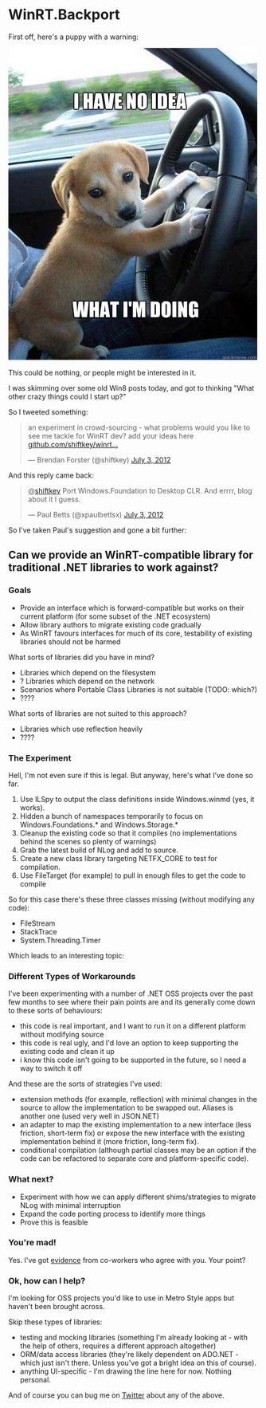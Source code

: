 WinRT.Backport
=======================

First off, here's a puppy with a warning:

![](https://github.com/shiftkey/winrt-backport-hilarity/raw/master/intro.jpg)

This could be nothing, or people might be interested in it.

I was skimming over some old Win8 posts today, and got to thinking "What other crazy things could I start up?"

So I tweeted something:

<blockquote class="twitter-tweet"><p>an experiment in crowd-sourcing - what problems would you like to see me tackle for WinRT dev? add your ideas here <a href="https://t.co/d0kwKJbf" title="https://github.com/shiftkey/winrt-blogsamples/blob/master/README.md">github.com/shiftkey/winrt…</a></p>&mdash; Brendan Forster (@shiftkey) <a href="https://twitter.com/shiftkey/status/220014393159712772" data-datetime="2012-07-03T04:41:33+00:00">July 3, 2012</a></blockquote>

And this reply came back:

<blockquote class="twitter-tweet" data-in-reply-to="220014393159712772"><p>@<a href="https://twitter.com/shiftkey">shiftkey</a> Port Windows.Foundation to Desktop CLR. And errrr, blog about it I guess.</p>&mdash; Paul Betts (@xpaulbettsx) <a href="https://twitter.com/xpaulbettsx/status/220025531087855616" data-datetime="2012-07-03T05:25:49+00:00">July 3, 2012</a></blockquote>
<script src="//platform.twitter.com/widgets.js" charset="utf-8"></script>

So I've taken Paul's suggestion and gone a bit further:

## Can we provide an WinRT-compatible library  for traditional .NET libraries to work against?

### Goals

 - Provide an interface which is forward-compatible but works on their current platform (for some subset of the .NET ecosystem) 
 - Allow library authors to migrate existing code gradually
 - As WinRT favours interfaces for much of its core, testability of existing libraries should not be harmed
 
What sorts of libraries did you have in mind?

 - Libraries which depend on the filesystem
 - ? Libraries which depend on the network
 - Scenarios where Portable Class Libraries is not suitable (TODO: which?)
 - ????

What sorts of libraries are not suited to this approach?

 - Libraries which use reflection heavily
 - ????

### The Experiment

Hell, I'm not even sure if this is legal. But anyway, here's what I've done so far.

 1. Use ILSpy to output the class definitions inside Windows.winmd (yes, it works).
 2. Hidden a bunch of namespaces temporarily to focus on Windows.Foundations.* and Windows.Storage.*
 3. Cleanup the existing code so that it compiles (no implementations behind the scenes so plenty of warnings)
 4. Grab the latest build of NLog and add to source.
 5. Create a new class library targeting NETFX_CORE to test for compilation.
 6. Use FileTarget (for example) to pull in enough files to get the code to compile

So for this case there's these three classes missing (without modifying any code):

 - FileStream
 - StackTrace
 - System.Threading.Timer

Which leads to an interesting topic:

### Different Types of Workarounds

I've been experimenting with a number of .NET OSS projects over the past few months to see where their pain points are and its generally come down to these sorts of behaviours:

 - this code is real important, and I want to run it on a different platform without modifying source
 - this code is real ugly, and I'd love an option to keep supporting the existing code and clean it up
 - i know this code isn't going to be supported in the future, so I need a way to switch it off

And these are the sorts of strategies I've used:

 - extension methods (for example, reflection) with minimal changes in the source to allow the implementation to be swapped out. Aliases is another one (used very well in JSON.NET)
 - an adapter to map the existing implementation to a new interface (less friction, short-term fix) or expose the new interface with the existing implementation behind it (more friction, long-term fix).
 - conditional compilation (although partial classes may be an option if the code can be refactored to separate core and platform-specific code).

### What next?

 - Experiment with how we can apply different shims/strategies to migrate NLog with minimal interruption
 - Expand the code porting process to identify more things
 - Prove this is feasible

### You're mad!

Yes. I've got [evidence](https://github.com/shiftkey/cloaked-hipster/pull/1/files) from co-workers who agree with you. Your point?

### Ok, how can I help?

I'm looking for OSS projects you'd like to use in Metro Style apps but haven't been brought across.

Skip these types of libraries:

 - testing and mocking libraries (something I'm already looking at - with the help of others, requires a different approach altogether)
 - ORM/data access libraries (they're likely dependent on ADO.NET - which just isn't there. Unless you've got a bright idea on this of course).
 - anything UI-specific - I'm drawing the line here for now. Nothing personal.

And of course you can bug me on [Twitter](https://twitter.com/shiftkey) about any of the above.